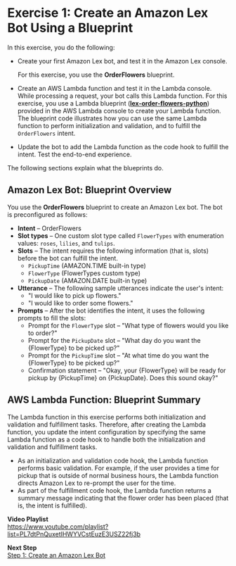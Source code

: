 # Exercise 1: Create an Amazon Lex Bot Using a Blueprint

In this exercise, you do the following:
+ Create your first Amazon Lex bot, and test it in the Amazon Lex console. 

  For this exercise, you use the **OrderFlowers** blueprint.

+ Create an AWS Lambda function and test it in the Lambda console. While processing a request, your bot calls this Lambda function. For this exercise, you use a Lambda blueprint (**[lex-order-flowers-python](../source/lex-order-flowers-python.py)**) provided in the AWS Lambda console to create your Lambda function. The blueprint code illustrates how you can use the same Lambda function to perform initialization and validation, and to fulfill the `OrderFlowers` intent. 
   
+ Update the bot to add the Lambda function as the code hook to fulfill the intent. Test the end-to-end experience.

The following sections explain what the blueprints do. 

## Amazon Lex Bot: Blueprint Overview

You use the **OrderFlowers** blueprint to create an Amazon Lex bot. The bot is preconfigured as follows:
+ **Intent** – OrderFlowers
+ **Slot types** – One custom slot type called `FlowerTypes` with enumeration values: `roses`, `lilies`, and `tulips`.
+ **Slots** – The intent requires the following information (that is, slots) before the bot can fulfill the intent.
  + `PickupTime` (AMAZON.TIME built-in type)
  + `FlowerType` (FlowerTypes custom type)
  + `PickupDate` (AMAZON.DATE built-in type)
+ **Utterance** – The following sample utterances indicate the user's intent:
  + "I would like to pick up flowers."
  + "I would like to order some flowers."
+ **Prompts** – After the bot identifies the intent, it uses the following prompts to fill the slots:
  + Prompt for the `FlowerType` slot – "What type of flowers would you like to order?"
  + Prompt for the `PickupDate` slot – "What day do you want the {FlowerType} to be picked up?"
  + Prompt for the `PickupTime` slot – "At what time do you want the {FlowerType} to be picked up?"
  + Confirmation statement – "Okay, your {FlowerType} will be ready for pickup by {PickupTime} on {PickupDate}. Does this sound okay?" 

## AWS Lambda Function: Blueprint Summary

The Lambda function in this exercise performs both initialization and validation and fulfillment tasks. Therefore, after creating the Lambda function, you update the intent configuration by specifying the same Lambda function as a code hook to handle both the initialization and validation and fulfillment tasks. 
+ As an initialization and validation code hook, the Lambda function performs basic validation. For example, if the user provides a time for pickup that is outside of normal business hours, the Lambda function directs Amazon Lex to re-prompt the user for the time.
+ As part of the fulfillment code hook, the Lambda function returns a summary message indicating that the flower order has been placed (that is, the intent is fulfilled).


**Video Playlist**  
https://www.youtube.com/playlist?list=PL7dtPnQuxetIHWYVCstEuzE3USZ22fj3b

**Next Step**  
[Step 1: Create an Amazon Lex Bot](ex1-step1.md)

